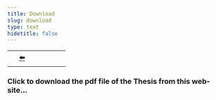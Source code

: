 ```yaml
---
title: Download
slug: download
type: text
hidetitle: false
---
```


<!--
    Making pdf files available for downloading:
    -------------------------------------------

    Don't Change: conf.py from: FILES_FOLDERS = {'files': ''}
    to:  FILES_FOLDERS = {'files': 'files'} as it breaks /files/assets/css/custom.css

    After the Nikola build, all the pdf files are placed into: /output/pdf/...

    Copy all pdf files into the /files/pdf/ folder. E.g. test.pdf

    For a click-able link to the file that opens the download dialog box:
     
    <a href="/pdf/test.pdf" download>Download the pdf file: test.pdf</a>

-->

<table><tr>
  <th scope="col" style="width: 50px;"><a href="/en/">⬅️</a></th>
  <th scope="col" style="width: 50px;"><a href="/en/"></a></th>     
</tr></table>


### Click to download the pdf file of the Thesis from this web-site...
<br>
<!-- 
This is a local download. 

Later change to download from Waikao Uni. 

https://researchcommons.waikato.ac.nz/bitstreams/cd07a676-4c6c-4d0e-b30c-7e9f3faba010/download

-->
<p>
  <a href="/pdf/thesis.pdf" download>
    <button type="button">Download thesis.pdf</button>
  </a>
</p>

<br>
Note that in the future this will be changed so that the Thesis download is from the Waikato University repository.
  
<hr>
<table><tr>
  <th scope="col" style="width: 50px;"><a href="/en/">⬅️</a></th>
  <th scope="col" style="width: 50px;"><a href="/en/"></a></th>
  <th scope="col" style="width: 50px;"><a href="/en/download/">⬆️</a></th>      
</tr></table>
  

  
